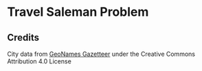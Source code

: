 # Travel Saleman Problem

## Credits

City data from [GeoNames Gazetteer](https://www.geonames.org/export/) under
the Creative Commons Attribution 4.0 License
